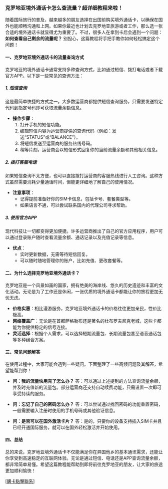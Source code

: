 ### 克罗地亚境外通话卡怎么查流量？超详细教程来啦！

随着国际旅行的普及，越来越多的朋友选择在出国前购买境外通话卡，以确保在国外也能顺畅沟通和上网。如果你最近也计划去克罗地亚旅游或者工作，那么选一张合适的境外通话卡就显得尤为重要了。不过，很多人在拿到卡后会遇到一个问题：**如何查看自己剩余的流量呢？** 别担心，这篇教程将手把手教你如何轻松搞定这个问题！

#### 一、克罗地亚境外通话卡的流量查询方式

克罗地亚的境外通话卡通常支持多种查询方式，比如通过短信、拨打电话或者下载官方APP。以下是一些常见的查询方法：

##### 1. 短信查询
这是最简单快捷的方式之一。大多数运营商都提供短信查询服务，只需要发送特定代码到指定号码即可获取流量余额信息。

- **操作步骤**：
  1. 打开手机的短信功能。
  2. 编辑短信内容为运营商提供的查询代码（例如：发送“STATUS”或“BALANCE”）。
  3. 将短信发送至运营商的服务热线号码。
  4. 稍等片刻，运营商会以短信形式回复你的当前流量余额和其他相关信息。

##### 2. 拨打客服电话
如果短信查询不太方便，也可以直接拨打运营商的客服热线进行人工咨询。这种方式虽然需要消耗少量通话时间，但能更详细地了解自己的使用情况。

- **注意事项**：
  - 记得提前准备好你的SIM卡信息，包括卡号、套餐类型等。
  - 如果语言不通，可以尝试联系国内的代理公司寻求帮助。

##### 3. 使用官方APP
现代科技让一切都变得更加便捷。许多运营商推出了自己的官方应用程序，用户可以通过登录账户随时查看流量余额、通话记录以及充值记录等信息。

- **优点**：
  - 实时更新数据，无需等待短信回复。
  - 可以随时随地管理你的账户，比如充值、更改套餐等。

#### 二、为什么选择克罗地亚境外通话卡？

克罗地亚是一个风景如画的国家，拥有绝美的海岸线、悠久的历史遗迹和丰富的文化活动。无论是为了工作还是休闲，一张优质的境外通话卡都能让你的旅程更加无忧无虑。

- **价格实惠**：相比漫游服务，克罗地亚境外通话卡的价格往往更加亲民，性价比极高。
- **网络覆盖广**：无论是在首都萨格勒布还是著名的杜布罗夫尼克老城，这些卡都能为你提供稳定的信号连接。
- **灵活选择**：根据个人需求，可以选择短期流量包、长期流量包甚至语音通话包等多种组合方案。

#### 三、常见问题解答

在使用过程中，大家可能会遇到一些疑问。下面整理了一些高频问题及其解答，希望能帮到你！

- **问：我的流量快用完了怎么办？**
  答：可以通过上述提到的方法查询流量余额，并及时充值新的流量包。部分运营商还支持自动续费功能，只需设置一次即可享受持续的服务。

- **问：忘记了自己的密码怎么办？**
  答：可以尝试通过找回密码的功能重置密码，一般需要输入注册时使用的手机号码或其他验证信息。

- **问：是否可以在国外激活卡片？**
  答：是的，只要你的设备支持插入SIM卡并且已经开通国际服务，就可以在国外轻松激活并开始使用。

#### 四、总结

总的来说，克罗地亚境外通话卡不仅能满足你在异国他乡的基本通讯需求，还能让你享受到高速稳定的互联网体验。无论是通过短信、电话还是APP查询流量余额，都非常简单易懂。希望这篇教程能帮助到即将前往克罗地亚的朋友，让大家的旅途更加顺利愉快！

[[購卡點擊聯系](https://t.me/s/esim1088)]